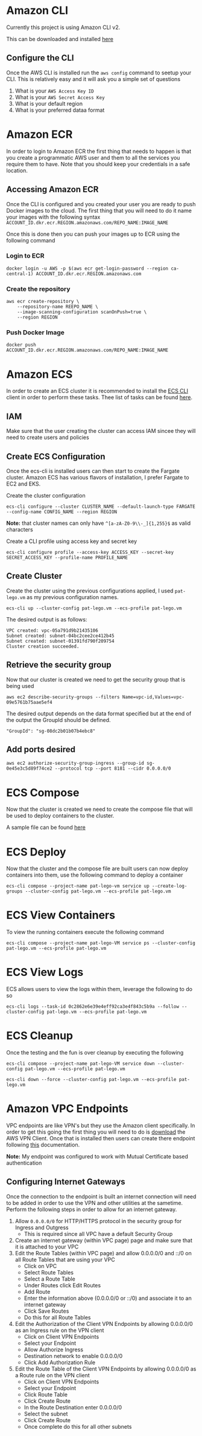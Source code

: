 # Amazon CLI

Currently this project is using Amazon CLI v2.

This can be downloaded and installed [here](https://docs.aws.amazon.com/cli/latest/userguide/install-cliv2.html)

## Configure the CLI

Once the AWS CLI is installed run the `aws config` command to seetup your CLI. This is relatively easy and it will ask you a simple set of questions

1. What is your `AWS Access Key ID`
2. What is your `AWS Secret Access Key`
3. What is your default region
4. What is your preferred dataa format

# Amazon ECR

In order to login to Amazon ECR the first thing that needs to happen is that you create a programmatic AWS user and them
to all the services you require them to have. Note that you should keep your credentials in a safe location.

## Accessing Amazon ECR

Once the CLI is configured and you created your user you are ready to push Docker images to the cloud. The first thing that you will need to do it name your images with the following syntax `ACCOUNT_ID.dkr.ecr.REGION.amazonaws.com/REPO_NAME:IMAGE_NAME`

Once this is done then you can push your images up to ECR using the following command

### Login to ECR

```
docker login -u AWS -p $(aws ecr get-login-password --region ca-central-1) ACCOUNT_ID.dkr.ecr.REGION.amazonaws.com
```

### Create the repository

```
aws ecr create-repository \
    --repository-name REEPO_NAME \
    --image-scanning-configuration scanOnPush=true \
    --region REGION
```

### Push Docker Image

```
docker push ACCOUNT_ID.dkr.ecr.REGION.amazonaws.com/REPO_NAME:IMAGE_NAME
```

# Amazon ECS

In order to create an ECS cluster it is recommended to install the [ECS CLI](https://docs.aws.amazon.com/AmazonECS/latest/developerguide/ECS_CLI_installation.html) client in order to perform these tasks. Thee list of tasks can be found [here](https://docs.aws.amazon.com/AmazonECS/latest/developerguide/ecs-cli-tutorial-fargate.html).

## IAM

Make sure that the user creating the cluster can access IAM sincee they will need to create users and policies

## Create ECS Configuration

Once the ecs-cli is installed users can then start to create the Fargate cluster. Amazon ECS has various flavors of installation, I prefer Fargate to EC2 and EKS.

Create the cluster configuration

```
ecs-cli configure --cluster CLUSTER_NAME --default-launch-type FARGATE --config-name CONFIG_NAME --region REGION
```

**Note:** that cluster names can only have `^[a-zA-Z0-9\\-_]{1,255}$` as valid characters

Create a CLI profile using access key and secret key

```
ecs-cli configure profile --access-key ACCESS_KEY --secret-key SECRET_ACCESS_KEY --profile-name PROFILE_NAME
```

## Create Cluster

Create the cluster using the previous configurations applied, I used `pat-lego.vm` as my previous configuration names.

```
ecs-cli up --cluster-config pat-lego.vm --ecs-profile pat-lego.vm
```

The desired output is as follows:
```
VPC created: vpc-05a791d9b21435106
Subnet created: subnet-04bc2cee2ce412b45
Subnet created: subnet-01391fd790f209754
Cluster creation succeeded.
```

## Retrieve the security group

Now that our cluster is created we need to get the security group that is being used

```
aws ec2 describe-security-groups --filters Name=vpc-id,Values=vpc-09e5761b75aae5ef4
```

The desired output depends on the data format specified but at the end of the output the GroupId should be defined.

```
"GroupId": "sg-08dc2b01b07b4ebc8"
```

## Add ports desired

```
aws ec2 authorize-security-group-ingress --group-id sg-0e45e3c5d89f74ce2 --protocol tcp --port 8181 --cidr 0.0.0.0/0
```

# ECS Compose

Now that the cluster is created we need to create the compose file that will be used to deploy containers to the cluster.

A sample file can be found [here](src/main/resources/ecs)

# ECS Deploy

Now that the cluster and the compose file are built users can now deploy containers into them, use the following command to deploy a container

```
ecs-cli compose --project-name pat-lego-vm service up --create-log-groups --cluster-config pat-lego.vm --ecs-profile pat-lego.vm
```

# ECS View Containers

To view the running containers execute the following command

```
ecs-cli compose --project-name pat-lego-VM service ps --cluster-config pat-lego.vm --ecs-profile pat-lego.vm
```

# ECS View Logs

ECS allows users to view the logs within them, leverage the following to do so

```
ecs-cli logs --task-id 0c2862e6e39e4eff92ca3e4f843c5b9a --follow --cluster-config pat-lego.vm --ecs-profile pat-lego.vm
```

# ECS Cleanup

Once the testing and the fun is over cleanup by executing the following

```
ecs-cli compose --project-name pat-lego-VM service down --cluster-config pat-lego.vm --ecs-profile pat-lego.vm
```

```
ecs-cli down --force --cluster-config pat-lego.vm --ecs-profile pat-lego.vm
```

# Amazon VPC Endpoints

VPC endpoints are like VPN's but they use the Amazon client specifically. In order to get this going the first thing you will need to do is [download](https://aws.amazon.com/vpn/client-vpn-download/) the AWS VPN Client. Once that is installed then users can create there endpoint following [this](https://docs.aws.amazon.com/vpn/latest/clientvpn-admin/cvpn-getting-started.html) documentation.

**Note:** My endpoint was configured to work with Mutual Certificate based authentication

## Configuring Internet Gateways

Once the connection to the endpoint is built an internet connection will need to be added in order to use the VPN and other utilities at the sametime. Perform the following steps in order to allow for an internet gateway.

1. Allow `0.0.0.0/0` for HTTP/HTTPS protocol in the security group for Ingress and Outgress 
    - This is required since all VPC have a default Security Group
2. Create an internet gateway (within VPC page) page and make sure that it is attached to your VPC
3. Edit the Route Tables (within VPC page) and allow 0.0.0.0/0 and ::/0 on all Route Tables that are using your VPC
    - Click on VPC
    - Select Route Tables
    - Select a Route Table
    - Under Routes click Edit Routes
    - Add Route
    - Enter the information above (0.0.0.0/0 or ::/0) and associate it to an internet gateway
    - Click Save Routes
    - Do this for all Route Tables
4. Edit the Authorization of the Client VPN Endpoints by allowing 0.0.0.0/0 as an Ingress rule on the VPN client
    - Click on Client VPN Endpoints
    - Select your Endpoint
    - Allow Authorize Ingress
    - Destination network to enable 0.0.0.0/0
    - Click Add Authorization Rule
5. Edit the Route Table of the Client VPN Endpoints by allowing 0.0.0.0/0 as a Route rule on the VPN client
    - Click on Client VPN Endpoints
    - Select your Endpoint
    - Click Route Table
    - Click Create Route
    - In the Route Destination enter 0.0.0.0/0
    - Select the subnet
    - Click Create Route
    - Once complete do this for all other subnets